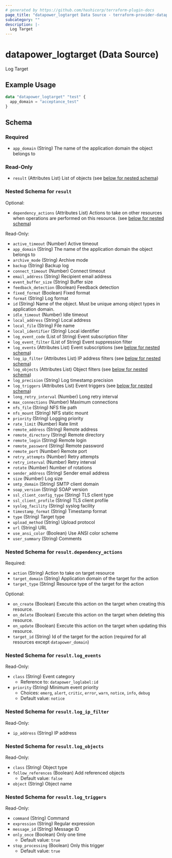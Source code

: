 ```yaml
---
# generated by https://github.com/hashicorp/terraform-plugin-docs
page_title: "datapower_logtarget Data Source - terraform-provider-datapower"
subcategory: ""
description: |-
  Log Target
---
```


# datapower_logtarget (Data Source)

Log Target

## Example Usage

```terraform
data "datapower_logtarget" "test" {
  app_domain = "acceptance_test"
}
```

<!-- schema generated by tfplugindocs -->
## Schema

### Required

- `app_domain` (String) The name of the application domain the object belongs to

### Read-Only

- `result` (Attributes List) List of objects (see [below for nested schema](#nestedatt--result))

<a id="nestedatt--result"></a>
### Nested Schema for `result`

Optional:

- `dependency_actions` (Attributes List) Actions to take on other resources when operations are performed on this resource. (see [below for nested schema](#nestedatt--result--dependency_actions))

Read-Only:

- `active_timeout` (Number) Active timeout
- `app_domain` (String) The name of the application domain the object belongs to
- `archive_mode` (String) Archive mode
- `backup` (String) Backup log
- `connect_timeout` (Number) Connect timeout
- `email_address` (String) Recipient email address
- `event_buffer_size` (String) Buffer size
- `feedback_detection` (Boolean) Feedback detection
- `fixed_format` (Boolean) Fixed format
- `format` (String) Log format
- `id` (String) Name of the object. Must be unique among object types in application domain.
- `idle_timeout` (Number) Idle timeout
- `local_address` (String) Local address
- `local_file` (String) File name
- `local_identifier` (String) Local identifier
- `log_event_code` (List of String) Event subscription filter
- `log_event_filter` (List of String) Event suppression filter
- `log_events` (Attributes List) Event subscriptions (see [below for nested schema](#nestedatt--result--log_events))
- `log_ip_filter` (Attributes List) IP address filters (see [below for nested schema](#nestedatt--result--log_ip_filter))
- `log_objects` (Attributes List) Object filters (see [below for nested schema](#nestedatt--result--log_objects))
- `log_precision` (String) Log timestamp precision
- `log_triggers` (Attributes List) Event triggers (see [below for nested schema](#nestedatt--result--log_triggers))
- `long_retry_interval` (Number) Long retry interval
- `max_connections` (Number) Maximum connections
- `nfs_file` (String) NFS file path
- `nfs_mount` (String) NFS static mount
- `priority` (String) Logging priority
- `rate_limit` (Number) Rate limit
- `remote_address` (String) Remote address
- `remote_directory` (String) Remote directory
- `remote_login` (String) Remote login
- `remote_password` (String) Remote password
- `remote_port` (Number) Remote port
- `retry_attempts` (Number) Retry attempts
- `retry_interval` (Number) Retry interval
- `rotate` (Number) Number of rotations
- `sender_address` (String) Sender email address
- `size` (Number) Log size
- `smtp_domain` (String) SMTP client domain
- `soap_version` (String) SOAP version
- `ssl_client_config_type` (String) TLS client type
- `ssl_client_profile` (String) TLS client profile
- `syslog_facility` (String) syslog facility
- `timestamp_format` (String) Timestamp format
- `type` (String) Target type
- `upload_method` (String) Upload protocol
- `url` (String) URL
- `use_ansi_color` (Boolean) Use ANSI color scheme
- `user_summary` (String) Comments

<a id="nestedatt--result--dependency_actions"></a>
### Nested Schema for `result.dependency_actions`

Required:

- `action` (String) Action to take on target resource
- `target_domain` (String) Application domain of the target for the action
- `target_type` (String) Resource type of the target for the action

Optional:

- `on_create` (Boolean) Execute this action on the target when creating this resource.
- `on_delete` (Boolean) Execute this action on the target when deleting this resource.
- `on_update` (Boolean) Execute this action on the target when updating this resource.
- `target_id` (String) Id of the target for the action (required for all resources except `datapower_domain`)


<a id="nestedatt--result--log_events"></a>
### Nested Schema for `result.log_events`

Read-Only:

- `class` (String) Event category
  - Reference to: `datapower_loglabel:id`
- `priority` (String) Minimum event priority
  - Choices: `emerg`, `alert`, `critic`, `error`, `warn`, `notice`, `info`, `debug`
  - Default value: `notice`


<a id="nestedatt--result--log_ip_filter"></a>
### Nested Schema for `result.log_ip_filter`

Read-Only:

- `ip_address` (String) IP address


<a id="nestedatt--result--log_objects"></a>
### Nested Schema for `result.log_objects`

Read-Only:

- `class` (String) Object type
- `follow_references` (Boolean) Add referenced objects
  - Default value: `false`
- `object` (String) Object name


<a id="nestedatt--result--log_triggers"></a>
### Nested Schema for `result.log_triggers`

Read-Only:

- `command` (String) Command
- `expression` (String) Regular expression
- `message_id` (String) Message ID
- `only_once` (Boolean) Only one time
  - Default value: `true`
- `stop_processing` (Boolean) Only this trigger
  - Default value: `true`
